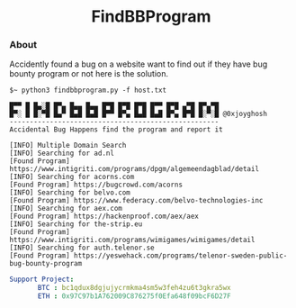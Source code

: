 <h1 align="center">
  FindBBProgram
  <br>
  </h1>
  
### About
Accidently found a bug on a website want to find out if they have bug bounty program or not here is the solution.

```shell
$~ python3 findbbprogram.py -f host.txt

█▀▀ █ █▄░█ █▀▄ █▄▄ █▄▄ █▀█ █▀█ █▀█ █▀▀ █▀█ ▄▀█ █▀▄▀█
█▀░ █ █░▀█ █▄▀ █▄█ █▄█ █▀▀ █▀▄ █▄█ █▄█ █▀▄ █▀█ █░▀░█ @0xjoyghosh
----------------------------------------------------
Accidental Bug Happens find the program and report it

[INFO] Multiple Domain Search
[INFO] Searching for ad.nl
[Found Program] https://www.intigriti.com/programs/dpgm/algemeendagblad/detail
[INFO] Searching for acorns.com
[Found Program] https://bugcrowd.com/acorns
[INFO] Searching for belvo.com
[Found Program] https://www.federacy.com/belvo-technologies-inc
[INFO] Searching for aex.com
[Found Program] https://hackenproof.com/aex/aex
[INFO] Searching for the-strip.eu
[Found Program] https://www.intigriti.com/programs/wimigames/wimigames/detail
[INFO] Searching for auth.telenor.se
[Found Program] https://yeswehack.com/programs/telenor-sweden-public-bug-bounty-program

```

```yaml
Support Project:
       BTC : bc1qdux8dgjujycrmkma4sm5w3feh4zu6t3gkra5wx
       ETH : 0x97C97b1A762009C876275f0Efa648f09bcF6D27F
```

 
